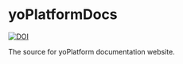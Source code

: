 # yoPlatformDocs

[![DOI](https://zenodo.org/badge/482540366.svg)](https://zenodo.org/badge/latestdoi/482540366)

The source for yoPlatform documentation website.
